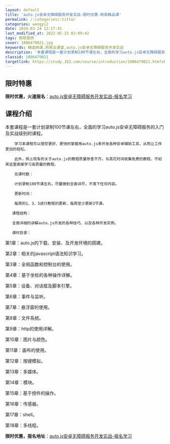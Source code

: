 ```yaml
---
layout: default
title: 'auto.js安卓无障碍服务开发实战-限时优惠-网易精品课'
permalink: /:categories/:title/
categories: wangyi2
date: 2019-03-24 12:17:41
last_modified_at: 2022-05-23 02:09:42
tags: 网易提供
cover: 1006479021.jpg
keywords: 精选网课,网易云课堂,auto.js安卓无障碍服务开发实战
description: '本套课程是一套计划录制100节课左右，全面的学习auto.js安卓无障碍服务的入门及实战级别的课程。学习本课程可以使您更'
classid: 1006479021
targetlink: https://study.163.com/course/introduction/1006479021.htm?share=1&shareId=1025206652&utm_campaign=share&utm_medium=iphoneShare&utm_source=&utm_u=1025206652
---
```


## 限时特惠

**限时优惠，火速报名**：[auto.js安卓无障碍服务开发实战-报名学习](https://study.163.com/course/introduction/1006479021.htm?share=1&shareId=1025206652&utm_campaign=share&utm_medium=iphoneShare&utm_source=&utm_u=1025206652)

## 课程介绍

本套课程是一套计划录制100节课左右，全面的学习auto.js安卓无障碍服务的入门及实战级别的课程。

        学习本课程可以使您更好、更快的掌握用auto.js来开发各种安卓辅助工具，从而让工作更加的轻松。

        此外，网上现有的关于auto.js的教程质量参差不齐。与其花时间收集免费的教程，不如来这里直接学习高质量的教程。

        总课时数：

        计划录制100节课左右，尽量做到全面详尽，不落下任何内容。

        更新时间：

        每周的1、3、5进行教程的更新，每周至少更新3节课。

       课程结构：

       全面详细的讲解auto.js开发的各种技巧、以及各种开发实例。

       课时目录：

第1章：auto.js的下载、安装、及开发环境的搭建。

第2章：相关的javascript语法知识学习。

第3章：全局函数和控制台的使用。

第4章：基于坐标的各种操作详解。

第5章：设备、对话框及脚本引擎。

第6章：事件与监听。

第7章：悬浮窗的使用。

第8章：文件系统。

第9章：http的使用详解。

第10章：图片与颜色。

第11章：画布的使用。

第12章：按键模拟。

第13章：多媒体。

第14章：模块。

第15章：基于控件的操作。

第16章：传感器。

第17章：shell。

第18章：多线程。

**限时优惠，报名地址**：[auto.js安卓无障碍服务开发实战-报名学习](https://study.163.com/course/introduction/1006479021.htm?share=1&shareId=1025206652&utm_campaign=share&utm_medium=iphoneShare&utm_source=&utm_u=1025206652)

